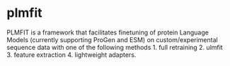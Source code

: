 # plmfit
PLMFIT is a framework that facilitates finetuning of  protein Language Models (currently supporting ProGen and ESM) on custom/experimental sequence data with one of the following methods 1. full retraining 2. ulmfit 3. feature extraction 4. lightweight adapters.
